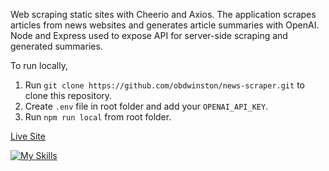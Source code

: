 Web scraping static sites with Cheerio and Axios. The application scrapes articles from news websites and generates article summaries with OpenAI. Node and Express used to expose API for server-side scraping and generated summaries.

To run locally,

1. Run `git clone https://github.com/obdwinston/news-scraper.git` to clone this repository.
2. Create `.env` file in root folder and add your `OPENAI_API_KEY`.
3. Run `npm run local` from root folder.

[Live Site](https://news-scraper-yhkw.onrender.com)

[![My Skills](https://skillicons.dev/icons?i=react,nodejs,express)](https://skillicons.dev)
